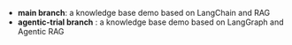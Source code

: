 - **main branch**: a knowledge base demo based on LangChain and RAG
- **agentic-trial branch** : a knowledge base demo based on LangGraph and Agentic RAG
